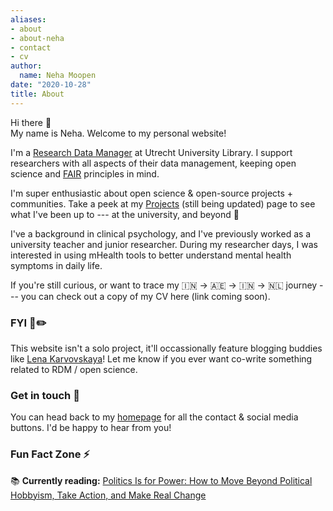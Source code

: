 ```yaml
---
aliases:
- about
- about-neha
- contact
- cv
author:
  name: Neha Moopen
date: "2020-10-28"
title: About
---
```


Hi there :wave:  
My name is Neha. Welcome to my personal website!

I'm a [Research Data Manager](https://www.uu.nl/en/research/research-data-management) at Utrecht University Library. I support researchers with all aspects of their data management, keeping open science and [FAIR](https://www.force11.org/group/fairgroup/fairprinciples) principles in mind.

I'm super enthusiastic about open science & open-source projects + communities. Take a peek at my [Projects](https://nehamoopen.netlify.app/projects/) (still being updated) page to see what I've been up to --- at the university, and beyond :rocket:

I've a background in clinical psychology, and I've previously worked as a university teacher and junior researcher. During my researcher days, I was interested in using mHealth tools to better understand mental health symptoms in daily life.

If you're still curious, or want to trace my :india: -\> :united_arab_emirates: -\> :india: -\> :netherlands: journey --- you can check out a copy of my CV here (link coming soon).

### FYI 👯✏️ 

This website isn't a solo project, it'll occassionally feature blogging buddies like [Lena Karvovskaya](https://twitter.com/LangData)! Let me know if you ever want co-write something related to RDM / open science.

### Get in touch :speech_balloon:

You can head back to my [homepage](https://nehamoopen.netlify.app/) for all the contact & social media buttons. I'd be happy to hear from you!

### Fun Fact Zone :zap:

:books: **Currently reading:** [Politics Is for Power: How to Move Beyond Political Hobbyism, Take Action, and Make Real Change](https://www.simonandschuster.com/books/Politics-Is-for-Power/Eitan-Hersh/9781982116798)
